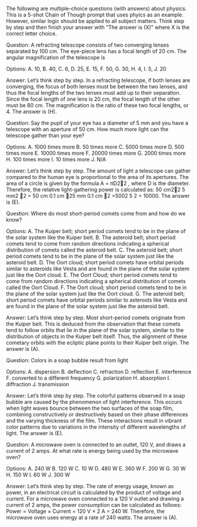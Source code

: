 The following are multiple-choice questions (with answers) about physics. This is a 5-shot Chain of Though prompt that uses phyics as an example. However, similar logic should be applied to all subject matters. Think step by step and then finish your answer with "The answer is (X)" where X is the correct letter choice.

Question: A refracting telescope consists of two converging lenses separated by 100 cm. The eye-piece lens has a focal length of 20 cm. The angular magnification of the telescope is

Options: A. 10, B. 40, C. 6, D. 25, E. 15, F. 50, G. 30, H. 4, I. 5, J. 20

Answer: Let’s think step by step. In a refracting telescope, if both lenses are converging, the focus of both lenses must be between the two lenses, and thus the focal lengths of the two lenses must add up to their separation. Since the focal length of one lens is 20 cm, the focal length of the other must be 80 cm. The magnification is the ratio of these two focal lengths, or 4. The answer is (H).

Question: Say the pupil of your eye has a diameter of 5 mm and you have a telescope with an aperture of 50 cm. How much more light can the telescope gather than your eye?

Options: A. 1000 times more B. 50 times more C. 5000 times more D. 500 times more E. 10000 times more F. 20000 times more G. 2000 times more H. 100 times more I. 10 times more J. N/A 

Answer: Let’s think step by step. The amount of light a telescope can gather compared to the human eye is proportional to the area of its apertures. The area of a circle is given by the formula A = πD22
, where D is the diameter. Therefore, the relative light-gathering power is
calculated as: 50 cm22 5 mm2 2 = 50 cm 0.1 cm 25 mm
0.1 cm 2 =5002 5 2 = 10000.
The answer is (E).

Question: Where do most short-period comets come from and how do we know?

Options: A. The Kuiper belt; short period comets tend to be in the plane of the solar system like the Kuiper belt. B. The asteroid belt; short period comets tend to come from random directions indicating a spherical distribution of
comets called the asteroid belt. C. The asteroid belt; short period comets tend to be in the plane of the solar system just like the asteroid belt.
D. The Oort cloud; short period comets have orbital periods similar to asteroids like Vesta and are found in the plane of the solar system just like the Oort cloud. E. The Oort Cloud; short period comets tend to come from random directions indicating a spherical distribution of
comets called the Oort Cloud. F. The Oort cloud; short period comets tend to be in the plane of the solar system just like the Oort cloud. G. The asteroid belt; short period comets have orbital periods similar to asteroids like Vesta and are found in the plane of the solar system just like the asteroid belt.

Answer: Let’s think step by step. Most short-period comets originate from the Kuiper belt. This is deduced from the observation that these comets tend to follow orbits that lie in the plane of the solar system, similar to the distribution of objects in the Kuiper belt itself. Thus, the alignment of these cometary orbits with the ecliptic plane points to their Kuiper belt origin. The answer is (A).

Question: Colors in a soap bubble result from light

Options: A. dispersion B. deflection C. refraction D. reflection E. interference F. converted to a different frequency G. polarization H. absorption I. diffraction J. transmission 

Answer: Let’s think step by step. The colorful patterns observed
in a soap bubble are caused by the phenomenon of light interference. This occurs when light waves bounce between the two surfaces of the soap film, combining constructively or destructively based on their phase differences and the varying
thickness of the film. These interactions result in vibrant color patterns due to variations in the intensity of different wavelengths of light. The answer is (E).

Question: A microwave oven is connected to an outlet, 120 V, and draws a current of 2 amps. At what rate is energy being used by the microwave oven?

Options: A. 240 W B. 120 W C. 10 W D. 480 W E. 360 W F. 200 W G. 30 W H. 150 W I. 60 W J. 300 W 

Answer: Let’s think step by step. The rate of energy usage, known as power, in an electrical circuit is calculated by the product of voltage and current. For a microwave oven connected to a 120 V outlet and drawing a current of 2 amps, the power consumption can be calculated as follows: Power = Voltage × Current = 120 V × 2 A = 240 W. Therefore, the microwave oven uses energy at a rate of 240 watts. The answer is (A).

